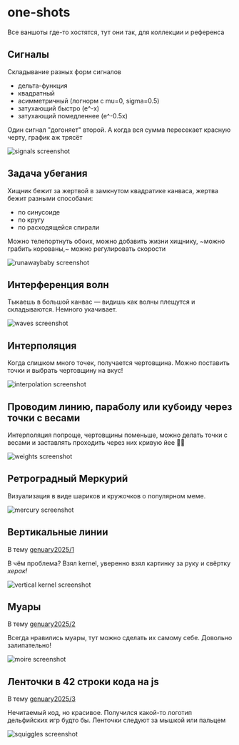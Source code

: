 # one-shots

Все ваншоты где-то хостятся, тут они так, для коллекции и референса

## Сигналы

Складывание разных форм сигналов

* дельта-функция
* квадратный
* асимметричный (логнорм с mu=0, sigma=0.5)
* затухающий быстро (e^-x)
* затухающий помедленнее (e^-0.5x)

Один сигнал "догоняет" второй. А когда вся сумма пересекает красную черту, график аж трясёт

![signals screenshot](./screenshots/signals.png)

## Задача убегания

Хищник бежит за жертвой в замкнутом квадратике канваса, жертва бежит разными способами:

* по синусоиде
* по кругу
* по расходящейся спирали

Можно телепортнуть обоих, можно добавить жизни хищнику, ~можно грабить корованы,~ можно регулировать скорости 

![runawaybaby screenshot](./screenshots/runawaybaby.png)

## Интерференция волн

Тыкаешь в большой канвас &mdash; видишь как волны плещутся и складываются. Немного укачивает.

![waves screenshot](./screenshots/waves.png)

## Интерполяция

Когда слишком много точек, получается чертовщина. Можно поставить точки и выбрать чертовщину на вкус!

![interpolation screenshot](./screenshots/interpolation.png)

## Проводим линию, параболу или кубоиду через точки с весами

Интерполяция попроще, чертовщины поменьше, можно делать точки с весами и заставлять проходить через них кривую йее 🕺🏻

![weights screenshot](./screenshots/weights.png)

## Ретроградный Меркурий

Визуализация в виде шариков и кружочков о популярном меме.

![mercury screenshot](./screenshots/mercury.png)

## Вертикальные линии

В тему [genuary2025/1](https://genuary.art/prompts#jan1)

В чём проблема? Взял kernel, уверенно взял картинку за руку и свёртку _херак!_

![vertical kernel screenshot](./screenshots/vertical-kernel.png)

## Муары

В тему [genuary2025/2](https://genuary.art/prompts#jan2)

Всегда нравились муары, тут можно сделать их самому себе. Довольно залипательно!

![moire screenshot](./screenshots/moire.png)

## Ленточки в 42 строки кода на js

В тему [genuary2025/3](https://genuary.art/prompts#jan3)

Нечитаемый код, но красивое. Получился какой-то логотип дельфийских игр будто бы. Ленточки следуют за мышкой или пальцем

![squiggles screenshot](./screenshots/squiggles.png)
